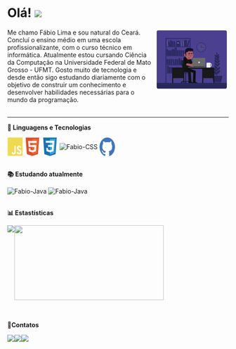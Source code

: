 # Olá! <img src="https://github.com/TheDudeThatCode/TheDudeThatCode/blob/master/Assets/Hi.gif" width="35" />
<img align="right" height="140" alt="coding-time" src="download.gif">
Me chamo Fábio Lima e sou natural do Ceará. Concluí o ensino médio em uma escola profissionalizante, com o curso técnico em informática. Atualmente estou cursando Ciência da Computação na Universidade Federal de Mato Grosso  - UFMT. Gosto muito de tecnologia e desde então sigo estudando diariamente com o objetivo de construir um conhecimento e desenvolver habilidades necessárias para o mundo da programação.
<br><br>

---

 **🤖 Linguagens e Tecnologias**

<div style="display: inline_block">
   <img align="center" alt="Fabio-Js" height="43" width="35" src="https://raw.githubusercontent.com/devicons/devicon/master/icons/javascript/javascript-plain.svg">
  <img align="center" alt="Fabio-HTML" height="43" width="36" src="https://raw.githubusercontent.com/devicons/devicon/master/icons/html5/html5-original.svg">
  <img align="center" alt="Fabio-CSS" height="43" width="36" src="https://raw.githubusercontent.com/devicons/devicon/master/icons/css3/css3-original.svg">
  <img align="center" alt="Fabio-CSS" height="43" width="35" src="https://cdn.jsdelivr.net/gh/devicons/devicon@latest/icons/git/git-original.svg" />
 <img align="center" alt="Fabio-CSS" height="43" width="35" src="github.svg">
</div><br>

  
 **📚 Estudando atualmente**

<div style="display:block">
 <img align="center" alt="Fabio-Java" height="91" width="58"  src="https://cdn.jsdelivr.net/gh/devicons/devicon@latest/icons/java/java-original-wordmark.svg" />
 <img align="center" alt="Fabio-Java" height="71" width="38"  src="https://cdn.jsdelivr.net/gh/devicons/devicon@latest/icons/spring/spring-original.svg" />
</div>
 <br>

  **📊 Estastísticas**
  
<a href="https://github.com/bc-fabio/github-readme-stats">
  <img height=170 align="left" src="https://github-readme-stats.vercel.app/api?username=bc-fabio&show_icons=true&theme=transparent" />
</a>
<a href="https://github.com/bc-fabio/convoychat">
  <img height="170" width="340" align="center" src="https://github-readme-stats.vercel.app/api/top-langs?username=bc-fabio&show_icons=true&theme=transparent&layout=compact&langs_count=8&card_width=320" />
</a>
<br><br><br>

 **📱Contatos**
 
 <a href="https://www.linkedin.com/in/fabiolimadesenvolvedor" target="_blank"><img align="left" src="https://img.shields.io/badge/-LinkedIn-%230077B5?style=for-the-badge&logo=linkedin&logoColor=white" target="_blank"></a>
  <a href = "devfabiolima@gmail.com"><img align="left" src="https://img.shields.io/badge/-Gmail-D14836?style=for-the-badge&logo=gmail&logoColor=white"></a>
 <a href="https://discord.gg/V4wjXatf" target="_blank"><img align="left" src="https://img.shields.io/badge/Discord-7289DA?style=for-the-badge&logo=discord&logoColor=white" target="_blank"></a>
  
